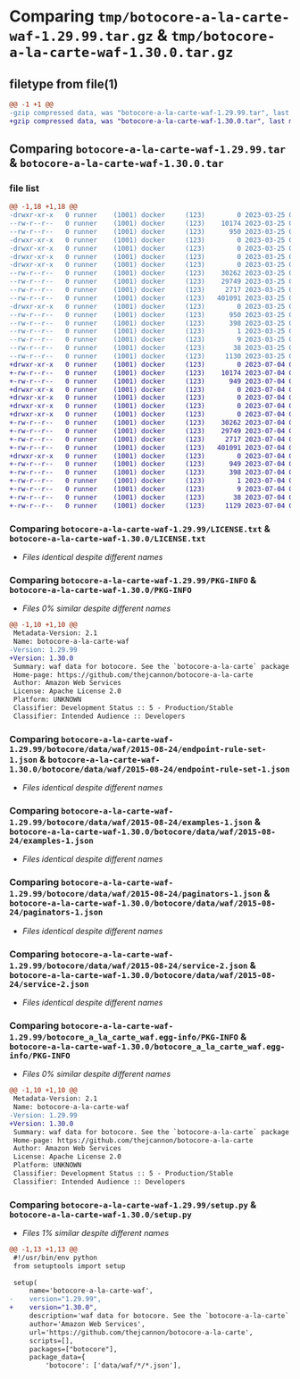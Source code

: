 # Comparing `tmp/botocore-a-la-carte-waf-1.29.99.tar.gz` & `tmp/botocore-a-la-carte-waf-1.30.0.tar.gz`

## filetype from file(1)

```diff
@@ -1 +1 @@
-gzip compressed data, was "botocore-a-la-carte-waf-1.29.99.tar", last modified: Sat Mar 25 01:23:13 2023, max compression
+gzip compressed data, was "botocore-a-la-carte-waf-1.30.0.tar", last modified: Tue Jul  4 01:45:06 2023, max compression
```

## Comparing `botocore-a-la-carte-waf-1.29.99.tar` & `botocore-a-la-carte-waf-1.30.0.tar`

### file list

```diff
@@ -1,18 +1,18 @@
-drwxr-xr-x   0 runner    (1001) docker     (123)        0 2023-03-25 01:23:13.913257 botocore-a-la-carte-waf-1.29.99/
--rw-r--r--   0 runner    (1001) docker     (123)    10174 2023-03-25 01:23:13.000000 botocore-a-la-carte-waf-1.29.99/LICENSE.txt
--rw-r--r--   0 runner    (1001) docker     (123)      950 2023-03-25 01:23:13.913257 botocore-a-la-carte-waf-1.29.99/PKG-INFO
-drwxr-xr-x   0 runner    (1001) docker     (123)        0 2023-03-25 01:23:13.913257 botocore-a-la-carte-waf-1.29.99/botocore/
-drwxr-xr-x   0 runner    (1001) docker     (123)        0 2023-03-25 01:23:13.913257 botocore-a-la-carte-waf-1.29.99/botocore/data/
-drwxr-xr-x   0 runner    (1001) docker     (123)        0 2023-03-25 01:23:13.913257 botocore-a-la-carte-waf-1.29.99/botocore/data/waf/
-drwxr-xr-x   0 runner    (1001) docker     (123)        0 2023-03-25 01:23:13.913257 botocore-a-la-carte-waf-1.29.99/botocore/data/waf/2015-08-24/
--rw-r--r--   0 runner    (1001) docker     (123)    30262 2023-03-25 01:22:12.000000 botocore-a-la-carte-waf-1.29.99/botocore/data/waf/2015-08-24/endpoint-rule-set-1.json
--rw-r--r--   0 runner    (1001) docker     (123)    29749 2023-03-25 01:22:12.000000 botocore-a-la-carte-waf-1.29.99/botocore/data/waf/2015-08-24/examples-1.json
--rw-r--r--   0 runner    (1001) docker     (123)     2717 2023-03-25 01:22:12.000000 botocore-a-la-carte-waf-1.29.99/botocore/data/waf/2015-08-24/paginators-1.json
--rw-r--r--   0 runner    (1001) docker     (123)   401091 2023-03-25 01:22:12.000000 botocore-a-la-carte-waf-1.29.99/botocore/data/waf/2015-08-24/service-2.json
-drwxr-xr-x   0 runner    (1001) docker     (123)        0 2023-03-25 01:23:13.913257 botocore-a-la-carte-waf-1.29.99/botocore_a_la_carte_waf.egg-info/
--rw-r--r--   0 runner    (1001) docker     (123)      950 2023-03-25 01:23:13.000000 botocore-a-la-carte-waf-1.29.99/botocore_a_la_carte_waf.egg-info/PKG-INFO
--rw-r--r--   0 runner    (1001) docker     (123)      398 2023-03-25 01:23:13.000000 botocore-a-la-carte-waf-1.29.99/botocore_a_la_carte_waf.egg-info/SOURCES.txt
--rw-r--r--   0 runner    (1001) docker     (123)        1 2023-03-25 01:23:13.000000 botocore-a-la-carte-waf-1.29.99/botocore_a_la_carte_waf.egg-info/dependency_links.txt
--rw-r--r--   0 runner    (1001) docker     (123)        9 2023-03-25 01:23:13.000000 botocore-a-la-carte-waf-1.29.99/botocore_a_la_carte_waf.egg-info/top_level.txt
--rw-r--r--   0 runner    (1001) docker     (123)       38 2023-03-25 01:23:13.913257 botocore-a-la-carte-waf-1.29.99/setup.cfg
--rw-r--r--   0 runner    (1001) docker     (123)     1130 2023-03-25 01:23:13.000000 botocore-a-la-carte-waf-1.29.99/setup.py
+drwxr-xr-x   0 runner    (1001) docker     (123)        0 2023-07-04 01:45:06.566886 botocore-a-la-carte-waf-1.30.0/
+-rw-r--r--   0 runner    (1001) docker     (123)    10174 2023-07-04 01:45:06.000000 botocore-a-la-carte-waf-1.30.0/LICENSE.txt
+-rw-r--r--   0 runner    (1001) docker     (123)      949 2023-07-04 01:45:06.566886 botocore-a-la-carte-waf-1.30.0/PKG-INFO
+drwxr-xr-x   0 runner    (1001) docker     (123)        0 2023-07-04 01:45:06.566886 botocore-a-la-carte-waf-1.30.0/botocore/
+drwxr-xr-x   0 runner    (1001) docker     (123)        0 2023-07-04 01:45:06.566886 botocore-a-la-carte-waf-1.30.0/botocore/data/
+drwxr-xr-x   0 runner    (1001) docker     (123)        0 2023-07-04 01:45:06.566886 botocore-a-la-carte-waf-1.30.0/botocore/data/waf/
+drwxr-xr-x   0 runner    (1001) docker     (123)        0 2023-07-04 01:45:06.566886 botocore-a-la-carte-waf-1.30.0/botocore/data/waf/2015-08-24/
+-rw-r--r--   0 runner    (1001) docker     (123)    30262 2023-07-04 01:44:02.000000 botocore-a-la-carte-waf-1.30.0/botocore/data/waf/2015-08-24/endpoint-rule-set-1.json
+-rw-r--r--   0 runner    (1001) docker     (123)    29749 2023-07-04 01:44:02.000000 botocore-a-la-carte-waf-1.30.0/botocore/data/waf/2015-08-24/examples-1.json
+-rw-r--r--   0 runner    (1001) docker     (123)     2717 2023-07-04 01:44:02.000000 botocore-a-la-carte-waf-1.30.0/botocore/data/waf/2015-08-24/paginators-1.json
+-rw-r--r--   0 runner    (1001) docker     (123)   401091 2023-07-04 01:44:02.000000 botocore-a-la-carte-waf-1.30.0/botocore/data/waf/2015-08-24/service-2.json
+drwxr-xr-x   0 runner    (1001) docker     (123)        0 2023-07-04 01:45:06.566886 botocore-a-la-carte-waf-1.30.0/botocore_a_la_carte_waf.egg-info/
+-rw-r--r--   0 runner    (1001) docker     (123)      949 2023-07-04 01:45:06.000000 botocore-a-la-carte-waf-1.30.0/botocore_a_la_carte_waf.egg-info/PKG-INFO
+-rw-r--r--   0 runner    (1001) docker     (123)      398 2023-07-04 01:45:06.000000 botocore-a-la-carte-waf-1.30.0/botocore_a_la_carte_waf.egg-info/SOURCES.txt
+-rw-r--r--   0 runner    (1001) docker     (123)        1 2023-07-04 01:45:06.000000 botocore-a-la-carte-waf-1.30.0/botocore_a_la_carte_waf.egg-info/dependency_links.txt
+-rw-r--r--   0 runner    (1001) docker     (123)        9 2023-07-04 01:45:06.000000 botocore-a-la-carte-waf-1.30.0/botocore_a_la_carte_waf.egg-info/top_level.txt
+-rw-r--r--   0 runner    (1001) docker     (123)       38 2023-07-04 01:45:06.566886 botocore-a-la-carte-waf-1.30.0/setup.cfg
+-rw-r--r--   0 runner    (1001) docker     (123)     1129 2023-07-04 01:45:06.000000 botocore-a-la-carte-waf-1.30.0/setup.py
```

### Comparing `botocore-a-la-carte-waf-1.29.99/LICENSE.txt` & `botocore-a-la-carte-waf-1.30.0/LICENSE.txt`

 * *Files identical despite different names*

### Comparing `botocore-a-la-carte-waf-1.29.99/PKG-INFO` & `botocore-a-la-carte-waf-1.30.0/PKG-INFO`

 * *Files 0% similar despite different names*

```diff
@@ -1,10 +1,10 @@
 Metadata-Version: 2.1
 Name: botocore-a-la-carte-waf
-Version: 1.29.99
+Version: 1.30.0
 Summary: waf data for botocore. See the `botocore-a-la-carte` package for more info.
 Home-page: https://github.com/thejcannon/botocore-a-la-carte
 Author: Amazon Web Services
 License: Apache License 2.0
 Platform: UNKNOWN
 Classifier: Development Status :: 5 - Production/Stable
 Classifier: Intended Audience :: Developers
```

### Comparing `botocore-a-la-carte-waf-1.29.99/botocore/data/waf/2015-08-24/endpoint-rule-set-1.json` & `botocore-a-la-carte-waf-1.30.0/botocore/data/waf/2015-08-24/endpoint-rule-set-1.json`

 * *Files identical despite different names*

### Comparing `botocore-a-la-carte-waf-1.29.99/botocore/data/waf/2015-08-24/examples-1.json` & `botocore-a-la-carte-waf-1.30.0/botocore/data/waf/2015-08-24/examples-1.json`

 * *Files identical despite different names*

### Comparing `botocore-a-la-carte-waf-1.29.99/botocore/data/waf/2015-08-24/paginators-1.json` & `botocore-a-la-carte-waf-1.30.0/botocore/data/waf/2015-08-24/paginators-1.json`

 * *Files identical despite different names*

### Comparing `botocore-a-la-carte-waf-1.29.99/botocore/data/waf/2015-08-24/service-2.json` & `botocore-a-la-carte-waf-1.30.0/botocore/data/waf/2015-08-24/service-2.json`

 * *Files identical despite different names*

### Comparing `botocore-a-la-carte-waf-1.29.99/botocore_a_la_carte_waf.egg-info/PKG-INFO` & `botocore-a-la-carte-waf-1.30.0/botocore_a_la_carte_waf.egg-info/PKG-INFO`

 * *Files 0% similar despite different names*

```diff
@@ -1,10 +1,10 @@
 Metadata-Version: 2.1
 Name: botocore-a-la-carte-waf
-Version: 1.29.99
+Version: 1.30.0
 Summary: waf data for botocore. See the `botocore-a-la-carte` package for more info.
 Home-page: https://github.com/thejcannon/botocore-a-la-carte
 Author: Amazon Web Services
 License: Apache License 2.0
 Platform: UNKNOWN
 Classifier: Development Status :: 5 - Production/Stable
 Classifier: Intended Audience :: Developers
```

### Comparing `botocore-a-la-carte-waf-1.29.99/setup.py` & `botocore-a-la-carte-waf-1.30.0/setup.py`

 * *Files 1% similar despite different names*

```diff
@@ -1,13 +1,13 @@
 #!/usr/bin/env python
 from setuptools import setup
 
 setup(
     name='botocore-a-la-carte-waf',
-    version="1.29.99",
+    version="1.30.0",
     description='waf data for botocore. See the `botocore-a-la-carte` package for more info.',
     author='Amazon Web Services',
     url='https://github.com/thejcannon/botocore-a-la-carte',
     scripts=[],
     packages=["botocore"],
     package_data={
         'botocore': ['data/waf/*/*.json'],
```

